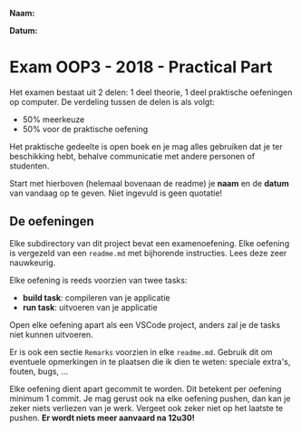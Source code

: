 **Naam:**

**Datum:**

# Exam OOP3 - 2018 - Practical Part

Het examen bestaat uit 2 delen: 1 deel theorie, 1 deel praktische oefeningen op computer. De verdeling tussen de delen is als volgt:
* 50% meerkeuze
* 50% voor de praktische oefening

Het praktische gedeelte is open boek en je mag alles gebruiken dat je ter beschikking hebt, behalve communicatie met andere personen of studenten.

Start met hierboven (helemaal bovenaan de readme) je **naam** en de **datum** van vandaag op te geven. Niet ingevuld is geen quotatie!

## De oefeningen

Elke subdirectory van dit project bevat een examenoefening. Elke oefening is vergezeld van een `readme.md` met bijhorende instructies. Lees deze zeer nauwkeurig.

Elke oefening is reeds voorzien van twee tasks:
* **build task**: compileren van je applicatie
* **run task**: uitvoeren van je applicatie

Open elke oefening apart als een VSCode project, anders zal je de tasks niet kunnen uitvoeren.

Er is ook een sectie `Remarks` voorzien in elke `readme.md`. Gebruik dit om eventuele opmerkingen in te plaatsen die ik dien te weten: speciale extra's, fouten, bugs, ...

Elke oefening dient apart gecommit te worden. Dit betekent per oefening minimum 1 commit. Je mag gerust ook na elke oefening pushen, dan kan je zeker niets verliezen van je werk. Vergeet ook zeker niet op het laatste te pushen. **Er wordt niets meer aanvaard na 12u30!**
